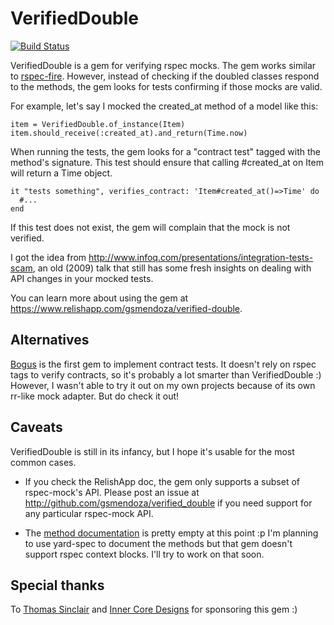 # VerifiedDouble

[![Build Status](https://travis-ci.org/gsmendoza/verified_double.png)](https://travis-ci.org/gsmendoza/verified_double)

VerifiedDouble is a gem for verifying rspec mocks. The gem works similar to [rspec-fire](https://github.com/xaviershay/rspec-fire). However, instead of checking if the doubled classes respond to the methods, the gem looks for tests confirming if those mocks are valid.

For example, let's say I mocked the created_at method of a model like this:

    item = VerifiedDouble.of_instance(Item)
    item.should_receive(:created_at).and_return(Time.now)

When running the tests, the gem looks for a "contract test" tagged with the method's signature. This test should ensure that calling #created_at on Item will return a Time object.

    it "tests something", verifies_contract: 'Item#created_at()=>Time' do
      #...
    end

If this test does not exist, the gem will complain that the mock is not verified.

I got the idea from http://www.infoq.com/presentations/integration-tests-scam, an old (2009) talk that still has some fresh insights on dealing with API changes in your mocked tests.

You can learn more about using the gem at https://www.relishapp.com/gsmendoza/verified-double.

Alternatives
------------

[Bogus](https://www.relishapp.com/bogus/bogus/v/0-0-3/docs/) is the first gem to implement contract tests. It doesn't rely on rspec tags to verify contracts, so it's probably a lot smarter than VerifiedDouble :) However, I wasn't able to try it out on my own projects because of its own rr-like mock adapter. But do check it out!

Caveats
-------

VerifiedDouble is still in its infancy, but I hope it's usable for the most common cases.

* If you check the RelishApp doc, the gem only supports a subset of rspec-mock's API. Please post an issue at http://github.com/gsmendoza/verified_double if you need support for any particular rspec-mock API.

* The [method documentation](http://rubydoc.info/gems/verified_double) is pretty empty at this point :p I'm planning to use yard-spec to document the methods but that gem doesn't support rspec context blocks. I'll try to work on that soon.

Special thanks
--------------

To [Thomas Sinclair](https://twitter.com/anathematic) and [Inner Core Designs](http://icdesign.com.au) for sponsoring this gem :)
